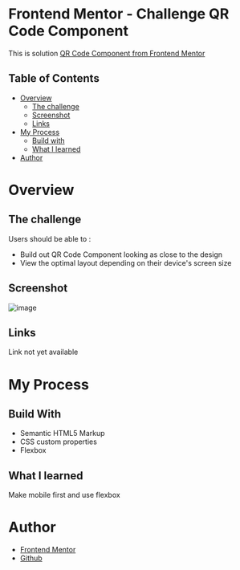 # Frontend Mentor - Challenge QR Code Component

This is solution [QR Code Component from Frontend Mentor](https://www.frontendmentor.io/challenges/qr-code-component-iux_sIO_H)

## Table of Contents

- [Overview](#overview)
  - [The challenge](#the-challenge)
  - [Screenshot](#screenshot)
  - [Links](#links)
- [My Process](#my-process)
  - [Build with](#build-with)
  - [What I learned](#what-i-learned)
- [Author](#author)

# Overview

## The challenge

Users should be able to :

- Build out QR Code Component looking as close to the design
- View the optimal layout depending on their device's screen size

## Screenshot

![image](https://user-images.githubusercontent.com/63044215/168427867-5928fe8d-b5f9-42cf-a8f7-1fe0999beec1.png)

## Links

Link not yet available

# My Process

## Build With

- Semantic HTML5 Markup
- CSS custom properties
- Flexbox

## What I learned

Make mobile first and use flexbox

# Author

- [Frontend Mentor](https://www.frontendmentor.io/profile/miftahuljna127)
- [Github](https://github.com/miftahuljna127)
